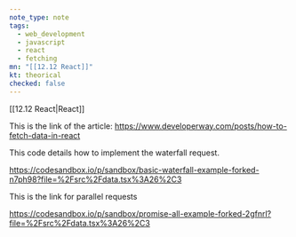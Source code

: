 ```yaml
---
note_type: note
tags:
  - web_development
  - javascript
  - react
  - fetching
mn: "[[12.12 React]]"
kt: theorical
checked: false
---
```

[[12.12 React|React]]

This is the link of the article: https://www.developerway.com/posts/how-to-fetch-data-in-react

This code details how to implement the waterfall request. 

https://codesandbox.io/p/sandbox/basic-waterfall-example-forked-n7ph98?file=%2Fsrc%2Fdata.tsx%3A26%2C3


This is the link for parallel requests 

https://codesandbox.io/p/sandbox/promise-all-example-forked-2gfnrl?file=%2Fsrc%2Fdata.tsx%3A26%2C3